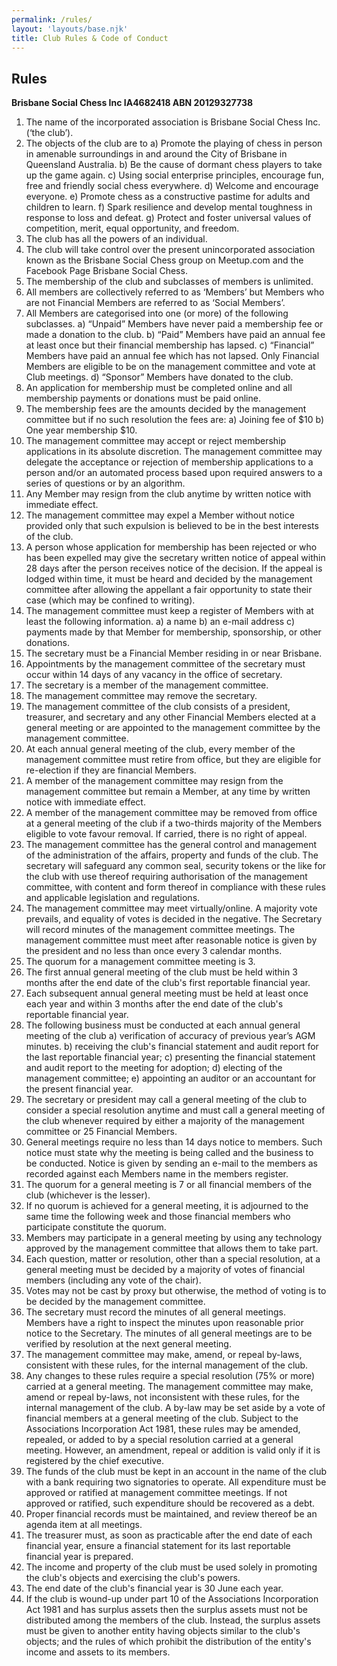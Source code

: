 ```yaml
---
permalink: /rules/
layout: 'layouts/base.njk'
title: Club Rules & Code of Conduct
---
```


<section class="px-4 max-w-3xl">
  <h2 class="text-center text-xl md:text-2xl font-semibold mb-3">Rules</h2>
  <p class="text-center mb-6">
    <strong>Brisbane Social Chess Inc IA4682418 ABN 20129327738</strong>
  </p>
  <ol class="list-decimal list-inside space-y-3 text-sm leading-relaxed">
    <li>The name of the incorporated association is Brisbane Social Chess Inc. (‘the club’).</li>
    <li>
      The objects of the club are to a) Promote the playing of chess in person in amenable surroundings in and around the City of
      Brisbane in Queensland Australia. b) Be the cause of dormant chess players to take up the game again. c) Using social
      enterprise principles, encourage fun, free and friendly social chess everywhere. d) Welcome and encourage everyone. e) Promote
      chess as a constructive pastime for adults and children to learn. f) Spark resilience and develop mental toughness in response
      to loss and defeat. g) Protect and foster universal values of competition, merit, equal opportunity, and freedom.
    </li>
    <li>The club has all the powers of an individual.</li>
    <li>
      The club will take control over the present unincorporated association known as the Brisbane Social Chess group on Meetup.com
      and the Facebook Page Brisbane Social Chess.
    </li>
    <li>The membership of the club and subclasses of members is unlimited.</li>
    <li>
      All members are collectively referred to as ‘Members’ but Members who are not Financial Members are referred to as ‘Social
      Members’.
    </li>
    <li>
      All Members are categorised into one (or more) of the following subclasses. a) “Unpaid” Members have never paid a membership
      fee or made a donation to the club. b) “Paid” Members have paid an annual fee at least once but their financial membership has
      lapsed. c) “Financial” Members have paid an annual fee which has not lapsed. Only Financial Members are eligible to be on the
      management committee and vote at Club meetings. d) “Sponsor” Members have donated to the club.
    </li>
    <li>An application for membership must be completed online and all membership payments or donations must be paid online.</li>
    <li>
      The membership fees are the amounts decided by the management committee but if no such resolution the fees are: a) Joining fee
      of $10 b) One year membership $10.
    </li>
    <li>
      The management committee may accept or reject membership applications in its absolute discretion. The management committee may
      delegate the acceptance or rejection of membership applications to a person and/or an automated process based upon required
      answers to a series of questions or by an algorithm.
    </li>
    <li>Any Member may resign from the club anytime by written notice with immediate effect.</li>
    <li>
      The management committee may expel a Member without notice provided only that such expulsion is believed to be in the best
      interests of the club.
    </li>
    <li>
      A person whose application for membership has been rejected or who has been expelled may give the secretary written notice of
      appeal within 28 days after the person receives notice of the decision. If the appeal is lodged within time, it must be heard
      and decided by the management committee after allowing the appellant a fair opportunity to state their case (which may be
      confined to writing).
    </li>
    <li>
      The management committee must keep a register of Members with at least the following information. a) a name b) an e-mail
      address c) payments made by that Member for membership, sponsorship, or other donations.
    </li>
    <li>The secretary must be a Financial Member residing in or near Brisbane.</li>
    <li>
      Appointments by the management committee of the secretary must occur within 14 days of any vacancy in the office of secretary.
    </li>
    <li>The secretary is a member of the management committee.</li>
    <li>The management committee may remove the secretary.</li>
    <li>
      The management committee of the club consists of a president, treasurer, and secretary and any other Financial Members elected
      at a general meeting or are appointed to the management committee by the management committee.
    </li>
    <li>
      At each annual general meeting of the club, every member of the management committee must retire from office, but they are
      eligible for re-election if they are financial Members.
    </li>
    <li>
      A member of the management committee may resign from the management committee but remain a Member, at any time by written
      notice with immediate effect.
    </li>
    <li>
      A member of the management committee may be removed from office at a general meeting of the club if a two-thirds majority of
      the Members eligible to vote favour removal. If carried, there is no right of appeal.
    </li>
    <li>
      The management committee has the general control and management of the administration of the affairs, property and funds of
      the club. The secretary will safeguard any common seal, security tokens or the like for the club with use thereof requiring
      authorisation of the management committee, with content and form thereof in compliance with these rules and applicable
      legislation and regulations.
    </li>
    <li>
      The management committee may meet virtually/online. A majority vote prevails, and equality of votes is decided in the
      negative. The Secretary will record minutes of the management committee meetings. The management committee must meet after
      reasonable notice is given by the president and no less than once every 3 calendar months.
    </li>
    <li>The quorum for a management committee meeting is 3.</li>
    <li>
      The first annual general meeting of the club must be held within 3 months after the end date of the club's first reportable
      financial year.
    </li>
    <li>
      Each subsequent annual general meeting must be held at least once each year and within 3 months after the end date of the
      club's reportable financial year.
    </li>
    <li>
      The following business must be conducted at each annual general meeting of the club a) verification of accuracy of previous
      year’s AGM minutes. b) receiving the club's financial statement and audit report for the last reportable financial year; c)
      presenting the financial statement and audit report to the meeting for adoption; d) electing of the management committee; e)
      appointing an auditor or an accountant for the present financial year.
    </li>
    <li>
      The secretary or president may call a general meeting of the club to consider a special resolution anytime and must call a
      general meeting of the club whenever required by either a majority of the management committee or 25 Financial Members.
    </li>
    <li>
      General meetings require no less than 14 days notice to members. Such notice must state why the meeting is being called and
      the business to be conducted. Notice is given by sending an e-mail to the members as recorded against each Members name in the
      members register.
    </li>
    <li>The quorum for a general meeting is 7 or all financial members of the club (whichever is the lesser).</li>
    <li>
      If no quorum is achieved for a general meeting, it is adjourned to the same time the following week and those financial
      members who participate constitute the quorum.
    </li>
    <li>
      Members may participate in a general meeting by using any technology approved by the management committee that allows them to
      take part.
    </li>
    <li>
      Each question, matter or resolution, other than a special resolution, at a general meeting must be decided by a majority of
      votes of financial members (including any vote of the chair).
    </li>
    <li>Votes may not be cast by proxy but otherwise, the method of voting is to be decided by the management committee.</li>
    <li>
      The secretary must record the minutes of all general meetings. Members have a right to inspect the minutes upon reasonable
      prior notice to the Secretary. The minutes of all general meetings are to be verified by resolution at the next general
      meeting.
    </li>
    <li>
      The management committee may make, amend, or repeal by-laws, consistent with these rules, for the internal management of the
      club.
    </li>
    <li>
      Any changes to these rules require a special resolution (75% or more) carried at a general meeting. The management committee
      may make, amend or repeal by-laws, not inconsistent with these rules, for the internal management of the club. A by-law may be
      set aside by a vote of financial members at a general meeting of the club. Subject to the Associations Incorporation Act 1981,
      these rules may be amended, repealed, or added to by a special resolution carried at a general meeting. However, an amendment,
      repeal or addition is valid only if it is registered by the chief executive.
    </li>
    <li>
      The funds of the club must be kept in an account in the name of the club with a bank requiring two signatories to operate. All
      expenditure must be approved or ratified at management committee meetings. If not approved or ratified, such expenditure
      should be recovered as a debt.
    </li>
    <li>Proper financial records must be maintained, and review thereof be an agenda item at all meetings.</li>
    <li>
      The treasurer must, as soon as practicable after the end date of each financial year, ensure a financial statement for its
      last reportable financial year is prepared.
    </li>
    <li>
      The income and property of the club must be used solely in promoting the club's objects and exercising the club's powers.
    </li>
    <li>The end date of the club's financial year is 30 June each year.</li>
    <li>
      If the club is wound-up under part 10 of the Associations Incorporation Act 1981 and has surplus assets then the surplus
      assets must not be distributed among the members of the club. Instead, the surplus assets must be given to another entity
      having objects similar to the club's objects; and the rules of which prohibit the distribution of the entity's income and
      assets to its members.
    </li>
  </ol>
</section>
